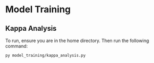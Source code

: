 # Model Training

## Kappa Analysis

To run, ensure you are in the home directory. Then run the following command:

```bash
py model_training/kappa_analysis.py
```